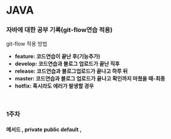 # JAVA
### 자바에 대한 공부 기록(git-flow연습 적용)

git-flow 적용 방법

 + **feature: 코드연습이 끝난 후(기능추가)**
 + **develop: 코드연습과 블로그 업로드가 끝난 직후**
 + **release: 코드연습과 블로그업로드가 끝나고 하루 뒤**
 + **master: 코드연습과 블로그 업로드가 끝나고 확인까지 마쳤을 때-최종**
 + **hotfix: 혹시라도 에러가 발생할 경우**


<br>

### 1주차
#### 메서드 , private public default , 


